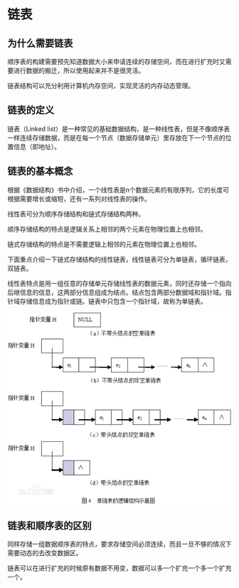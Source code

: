 # 链表

## 为什么需要链表

顺序表的构建需要预先知道数据大小来申请连续的存储空间，而在进行扩充时又需要进行数据的搬迁，所以使用起来并不是很灵活。

链表结构可以充分利用计算机内存空间，实现灵活的内存动态管理。

## 链表的定义

链表（Linked list）是一种常见的基础数据结构，是一种线性表，但是不像顺序表一样连续存储数据，而是在每一个节点（数据存储单元）里存放在下一个节点的位置信息（即地址）。



## 链表的基本概念

根据《数据结构》书中介绍，一个线性表是n个数据元素的有限序列，它的长度可根据需要增长或缩短，还有一系列对线性表的操作。

线性表可分为顺序存储结构和链式存储结构两种。

顺序存储结构的特点是逻辑关系上相邻的两个元素在物理位置上也相邻。

链式存储结构的特点是不需要逻辑上相邻的元素在物理位置上也相邻。

下面重点介绍一下链式存储结构的线性链表，线性链表可分为单链表，循环链表，双链表。

线性表特点是用一组任意的存储单元存储线性表的数据元素，同时还存储一个指向后继信息的信息，这两部分信息组成为结点。结点包含两部分数据域和指针域。指针域存储信息成为指针或链。链表中只包含一个指针域，故称为单链表。

![img](img/b2de9c82d158ccbfebe4998510d8bc3eb1354130.jpg)

## 链表和顺序表的区别

同样存储一组数据顺序表的特点，要求存储空间必须连续，而且一旦不够的情况下需要动态的去改变数据区。

链表可以在进行扩充的时候原有数据不用变，数据可以多一个扩充一个多一个扩充一个。

